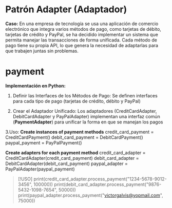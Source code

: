 # Patrón Adapter (Adaptador) 

**Caso:**
En una empresa de tecnología se usa una aplicación de comercio electrónico que integra varios métodos de pago, como tarjetas de débito, tarjetas de crédito y PayPal, se ha decidido implementar un sistema que permita manejar las transacciones de forma unificada. Cada método de pago tiene su propia API, lo que genera la necesidad de adaptarlas para que trabajen juntas sin problemas.


# payment 
**Implementación en Python:** 


1. Definir las Interfaces de los Métodos de Pago:
Se definen interfaces para cada tipo de pago (tarjetas de crédito, débito y PayPal)

2. Crear el Adaptador Unificado:
Los adaptadores (CreditCardAdapter, DebitCardAdapter y PayPalAdapter) implementan una interfaz común (**PaymentAdapter**) para unificar la forma en que se manejan los pagos

3.Uso:
**Create instances of payment methods**
credit_card_payment = CreditCardPayment()
debit_card_payment = DebitCardPayment()
paypal_payment = PayPalPayment()

**Create adapters for each payment method**
credit_card_adapter = CreditCardAdapter(credit_card_payment)
debit_card_adapter = DebitCardAdapter(debit_card_payment)
paypal_adapter = PayPalAdapter(paypal_payment)

> [!USO]
>print(credit_card_adapter.process_payment("1234-5678-9012-3456", 100000))
>print(debit_card_adapter.process_payment("9876-5432-1098-7654", 50000))
>print(paypal_adapter.process_payment("victorgalvis@yopmail.com", 75000))


